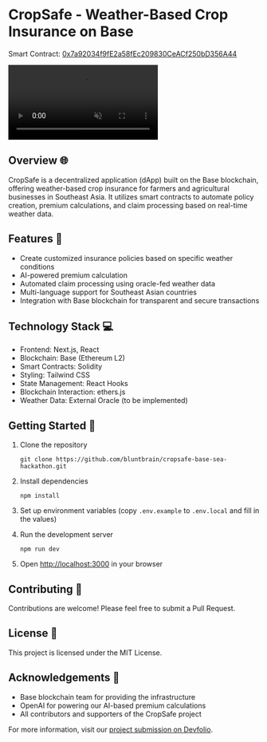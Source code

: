 # CropSafe - Weather-Based Crop Insurance on Base

Smart Contract: [0x7a92034f9fE2a58fEc209830CeACf250bD356A44](https://basescan.org/address/0x7a92034f9fE2a58fEc209830CeACf250bD356A44)

<video src="https://github.com/user-attachments/assets/086de65e-2859-4a69-8b78-228e9d05df4a" autoplay loop muted playsinline></video>

## Overview 🌐

CropSafe is a decentralized application (dApp) built on the Base blockchain, offering weather-based crop insurance for farmers and agricultural businesses in Southeast Asia. It utilizes smart contracts to automate policy creation, premium calculations, and claim processing based on real-time weather data.

## Features 🚀

- Create customized insurance policies based on specific weather conditions
- AI-powered premium calculation
- Automated claim processing using oracle-fed weather data
- Multi-language support for Southeast Asian countries
- Integration with Base blockchain for transparent and secure transactions

## Technology Stack 💻

- Frontend: Next.js, React
- Blockchain: Base (Ethereum L2)
- Smart Contracts: Solidity
- Styling: Tailwind CSS
- State Management: React Hooks
- Blockchain Interaction: ethers.js
- Weather Data: External Oracle (to be implemented)

## Getting Started 🚀

1. Clone the repository

   ```
   git clone https://github.com/bluntbrain/cropsafe-base-sea-hackathon.git
   ```

2. Install dependencies

   ```
   npm install
   ```

3. Set up environment variables (copy `.env.example` to `.env.local` and fill in the values)

4. Run the development server

   ```
   npm run dev
   ```

5. Open [http://localhost:3000](http://localhost:3000) in your browser

## Contributing 🤝

Contributions are welcome! Please feel free to submit a Pull Request.

## License 📄

This project is licensed under the MIT License.

## Acknowledgements 🌟

- Base blockchain team for providing the infrastructure
- OpenAI for powering our AI-based premium calculations
- All contributors and supporters of the CropSafe project

For more information, visit our [project submission on Devfolio](https://devfolio.co/projects/crop-safe-795d).
